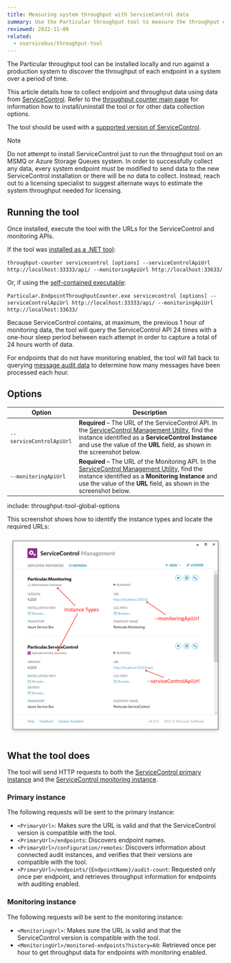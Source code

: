 ```yaml
---
title: Measuring system throughput with ServiceControl data
summary: Use the Particular throughput tool to measure the throughput of an NServiceBus system.
reviewed: 2022-11-09
related:
  - nservicebus/throughput-tool
---
```


The Particular throughput tool can be installed locally and run against a production system to discover the throughput of each endpoint in a system over a period of time.

This article details how to collect endpoint and throughput data using data from [ServiceControl](/servicecontrol/). Refer to the [throughput counter main page](./) for information how to install/uninstall the tool or for other data collection options.

The tool should be used with a [supported version of ServiceControl](/servicecontrol/upgrades/supported-versions.md).

> [!NOTE]
> Do not attempt to install ServiceControl just to run the throughput tool on an MSMQ or Azure Storage Queues system. In order to successfully collect any data, every system endpoint must be modified to send data to the new ServiceControl installation or there will be no data to collect. Instead, reach out to a licensing specialist to suggest alternate ways to estimate the system throughput needed for licensing.

## Running the tool

Once installed, execute the tool with the URLs for the ServiceControl and monitoring APIs.

If the tool was [installed as a .NET tool](/nservicebus/throughput-tool/throughput-counter-tool.md#installation-net-tool-recommended):

```shell
throughput-counter servicecontrol [options] --serviceControlApiUrl http://localhost:33333/api/ --monitoringApiUrl http://localhost:33633/
```

Or, if using the [self-contained executable](/nservicebus/throughput-tool/throughput-counter-tool.md#installation-self-contained-executable):

```shell
Particular.EndpointThroughputCounter.exe servicecontrol [options] --serviceControlApiUrl http://localhost:33333/api/ --monitoringApiUrl http://localhost:33633/
```

Because ServiceControl contains, at maximum, the previous 1 hour of monitoring data, the tool will query the ServiceControl API 24 times with a one-hour sleep period between each attempt in order to capture a total of 24 hours worth of data.

For endpoints that do not have monitoring enabled, the tool will fall back to querying [message audit data](/nservicebus/operations/auditing.md) to determine how many messages have been processed each hour.

## Options

| Option                                | Description                                                                                                                                                                                                                                                            |
| ------------------------------------- | ---------------------------------------------------------------------------------------------------------------------------------------------------------------------------------------------------------------------------------------------------------------------- |
| <nobr>`--serviceControlApiUrl`</nobr> | **Required** – The URL of the ServiceControl API. In the [ServiceControl Management Utility](/servicecontrol/installation.md), find the instance identified as a **ServiceControl Instance** and use the value of the **URL** field, as shown in the screenshot below. |
| <nobr>`--monitoringApiUrl`</nobr>     | **Required** – The URL of the Monitoring API. In the [ServiceControl Management Utility](/servicecontrol/installation.md), find the instance identified as a **Monitoring Instance** and use the value of the **URL** field, as shown in the screenshot below.         |

include: throughput-tool-global-options

This screenshot shows how to identify the instance types and locate the required URLs:

![ServiceControl instances showing tool inputs](servicecontrol.png)

## What the tool does

The tool will send HTTP requests to both the [ServiceControl primary instance](/servicecontrol/servicecontrol-instances/) and the [ServiceControl monitoring instance](/servicecontrol/monitoring-instances/).

### Primary instance

The following requests will be sent to the primary instance:

- `<PrimaryUrl>`: Makes sure the URL is valid and that the ServiceControl version is compatible with the tool.
- `<PrimaryUrl>/endpoints`: Discovers endpoint names.
- `<PrimaryUrl>/configuration/remotes`: Discovers information about connected audit instances, and verifies that their versions are compatible with the tool.
- `<PrimaryUrl>/endpoints/{EndpointName}/audit-count`: Requested only once per endpoint, and retrieves throughput information for endpoints with auditing enabled.

### Monitoring instance

The following requests will be sent to the monitoring instance:

- `<MonitoringUrl>`: Makes sure the URL is valid and that the ServiceControl version is compatible with the tool.
- `<MonitoringUrl>/monitored-endpoints?history=60`: Retrieved once per hour to get throughput data for endpoints with monitoring enabled.
